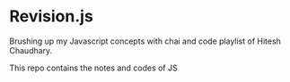 # Revision.js
Brushing up my Javascript concepts with chai and code playlist of Hitesh Chaudhary.

This repo contains the notes and codes of JS